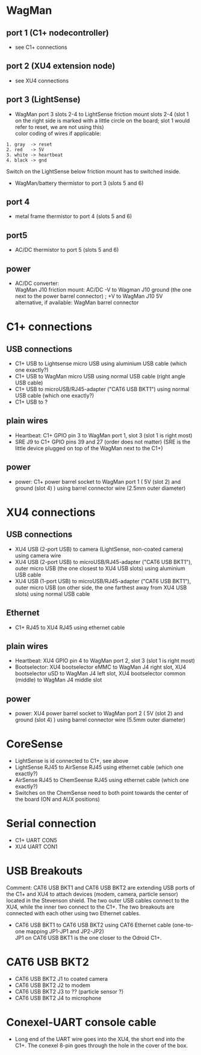 
# WagMan

## port 1 (C1+ nodecontroller)
- see C1+ connections

## port 2  (XU4 extension node)
- see XU4 connections

## port 3 (LightSense)
- WagMan port 3 slots 2-4 to LightSense friction mount slots 2-4 (slot 1 on the right side is marked with a little circle on the board; slot 1 would refer to reset, we are not using this) <br>
color coding of wires if applicable:
```text
1. gray  -> reset
2. red   -> 5V
3. white -> heartbeat
4. black -> gnd
```
Switch on the LightSense below friction mount has to switched inside.


- WagMan/battery thermistor to port 3 (slots 5 and 6)


## port 4
- metal frame thermistor to port 4 (slots 5 and 6)

## port5
- AC/DC thermistor to port 5 (slots 5 and 6)

## power
- AC/DC converter: <br>
     WagMan J10 friction mount: AC/DC -V to Wagman J10 ground (the one next to the power barrel connector) ; +V to WagMan J10 5V<br>
     alternative, if available: WagMan barrel connector

# C1+ connections

## USB connections

- C1+ USB to Lightsense micro USB using aluminium USB cable (which one exactly?)
- C1+ USB to WagMan micro USB using normal USB cable (right angle USB cable)
- C1+ USB to microUSB/RJ45-adapter ("CAT6 USB BKT1") using normal USB cable (which one exactly?)
- C1+ USB to ?

## plain wires
- Heartbeat: C1+ GPIO pin 3 to WagMan port 1, slot 3 (slot 1 is right most)
- SRE J9 to C1+ GPIO pins 39 and 27 (order does not matter) (SRE is the little device plugged on top of the WagMan next to the C1+) 

## power
- power: C1+ power barrel socket to WagMan port 1 ( 5V (slot 2) and ground (slot 4) ) using barrel connector wire (2.5mm outer diameter)

# XU4 connections

## USB connections
- XU4 USB (2-port USB) to camera (LightSense, non-coated camera) using camera wire
- XU4 USB (2-port USB) to microUSB/RJ45-adapter ("CAT6 USB BKT1"), outer micro USB (the one closest to XU4 USB slots) using aluminium USB cable
- XU4 USB (1-port USB) to microUSB/RJ45-adapter ("CAT6 USB BKT1"), outer micro USB (on other side, the one farthest away from XU4 USB slots) using normal USB cable


## Ethernet
- C1+ RJ45 to XU4 RJ45 using ethernet cable

## plain wires
- Heartbeat: XU4 GPIO pin 4 to WagMan port 2, slot 3 (slot 1 is right most)
- Bootselector: XU4 bootselector eMMC to WagMan J4 right slot, XU4 bootselector uSD to WagMan J4 left slot, XU4 bootselector common (middle) to WagMan J4 middle slot

## power
- power: XU4 power barrel socket to WagMan port 2 ( 5V (slot 2) and ground (slot 4) ) using barrel connector wire (5.5mm outer diameter)

# CoreSense
- LightSense is id connected to C1+, see above
- LightSense RJ45 to AirSense RJ45 using ethernet cable (which one exactly?)
- AirSense RJ45 to ChemSeense RJ45 using ethernet cable (which one exactly?)
- Switches on the ChemSense need to both point towards the center of the board (ON and AUX positions)

# Serial connection
- C1+ UART CON5
- XU4 UART CON1


# USB Breakouts
Comment: CAT6 USB BKT1 and CAT6 USB BKT2 are extending USB ports of the C1+ and XU4 to attach devices (modem, camera, particle sensor) located in the Stevenson shield. The two outer USB cables connect to the XU4, while the inner two connect to the C1+. The two breakouts are connected with each other using two Ethernet cables.

- CAT6 USB BKT1 to CAT6 USB BKT2 using CAT6 Ethernet cable (one-to-one mapping JP1-JP1 and JP2-JP2)<br>
JP1 on CAT6 USB BKT1 is the one closer to the Odroid C1+.

# CAT6 USB BKT2
- CAT6 USB BKT2 J1 to coated camera 
- CAT6 USB BKT2 J2 to modem
- CAT6 USB BKT2 J3 to ?? (particle sensor ?)
- CAT6 USB BKT2 J4 to microphone

# Conexel-UART console cable
- Long end of the UART wire goes into the XU4, the short end into the C1+. The conexel 8-pin goes through the hole in the cover of the box.
